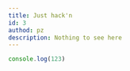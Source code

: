 ```yaml
---
title: Just hack'n
id: 3
authod: pz
description: Nothing to see here
---
```

 ```js
 console.log(123)
 ```
